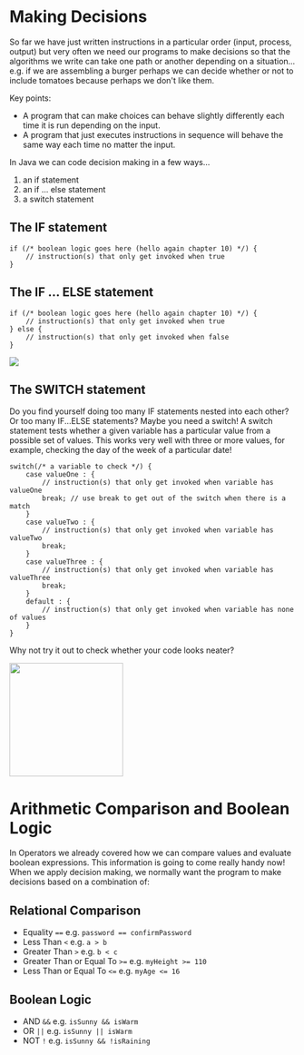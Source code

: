 # Making Decisions

So far we have just written instructions in a particular order (input, process, output) but very often we need our programs to make decisions so that the algorithms we write can take one path or another depending on a situation... e.g. if we are assembling a burger perhaps we can decide whether or not to include tomatoes because perhaps we don't like them.

Key points:
- A program that can make choices can behave slightly differently each time it is run depending on the input.
- A program that just executes instructions in sequence will behave the same way each time no matter the input.


In Java we can code decision making in a few ways...

1. an if statement
2. an if ... else statement
3. a switch statement

## The IF statement

```
if (/* boolean logic goes here (hello again chapter 10) */) {
    // instruction(s) that only get invoked when true
}
```

## The IF ... ELSE statement

```
if (/* boolean logic goes here (hello again chapter 10) */) {
    // instruction(s) that only get invoked when true
} else {
    // instruction(s) that only get invoked when false
}
```
<img src="https://static.javatpoint.com/tutorial/arduino/images/arduino-if-else-and-else-if.png" />

## The SWITCH statement

Do you find yourself doing too many IF statements nested into each other? Or too many IF...ELSE statements? Maybe you need a switch! A switch statement tests whether a given variable has a particular value from a possible set of values. This works very well with three or more values, for example, checking the day of the week of a particular date!

```
switch(/* a variable to check */) {
    case valueOne : {
        // instruction(s) that only get invoked when variable has valueOne
        break; // use break to get out of the switch when there is a match
    }
    case valueTwo : {
        // instruction(s) that only get invoked when variable has valueTwo
        break;
    }
    case valueThree : {
        // instruction(s) that only get invoked when variable has valueThree
        break;
    }
    default : {
        // instruction(s) that only get invoked when variable has none of values
    }
}
```
Why not try it out to check whether your code looks neater?

<img src="https://cdn.programiz.com/sites/tutorial2program/files/cpp-switch-flowchart.png" height="200" width="auto">

# Arithmetic Comparison and Boolean Logic

In Operators we already covered how we can compare values and evaluate boolean expressions. This information is going to come really handy now! When we apply decision making, we normally want the program to make decisions based on a combination of:

## Relational Comparison

- Equality `==` e.g. `password == confirmPassword`
- Less Than `<` e.g. `a > b`
- Greater Than `>` e.g. `b < c`
- Greater Than or Equal To `>=` e.g. `myHeight >= 110`
- Less Than or Equal To `<=` e.g. `myAge <= 16`

## Boolean Logic
- AND `&&` e.g. `isSunny && isWarm`
- OR  `||` e.g. `isSunny || isWarm`
- NOT `!` e.g. `isSunny && !isRaining`